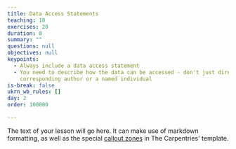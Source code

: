 ```yaml
---
title: Data Access Statements
teaching: 10
exercises: 20
duration: 0
summary: ""
questions: null
objectives: null
keypoints:
  - Always include a data access statement
  - You need to describe how the data can be accessed - don't just direct to the
    corresponding author or a named individual
is-break: false
ukrn_wb_rules: []
day: 2
order: 100000

---
```

The text of your lesson will go here.
It can make use of markdown formatting, as well as the special [callout zones](https://ukrn-open-research.github.io/ukrn-wb-lesson-templates/text-lesson/index.html#examples) in The Carpentries' template.
